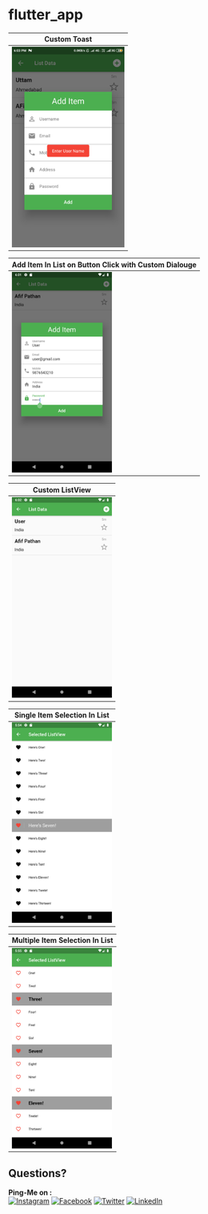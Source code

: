 # flutter_app
| Custom Toast |
|-------------------------------|
| <img src="https://github.com/afifPathan/FlutterExperiment/blob/master/Custom%20Toast%20Message.png" height="400" alt="Screenshot"/> |

| Add Item In List on Button Click with Custom Dialouge |
|-------------------------------|
| <img src="https://github.com/afifPathan/FlutterExperiment/blob/master/Add%20Item%20In%20List%20with%20Dialouge%20.png" height="400" alt="Screenshot"/> |

| Custom ListView |
|-------------------------------|
| <img src="https://github.com/afifPathan/FlutterExperiment/blob/master/Custom%20List%20view.png" height="400" alt="Screenshot"/> |

| Single Item Selection In List |
|-------------------------------|
| <img src="https://github.com/afifPathan/FlutterExperiment/blob/master/single%20Item%20Select%20In%20List.png" height="400" alt="Screenshot"/> |

| Multiple Item Selection In List |
|-------------------------------|
| <img src="https://github.com/afifPathan/FlutterExperiment/blob/master/Multiple%20item%20Select%20In%20List.png" height="400" alt="Screenshot"/> |

## Questions?
 
 **Ping-Me on :**  
 [![Instagram](https://img.shields.io/badge/Instagram-AFIF__PATHAN-orange)](https://instagram.com/mr._.pathan?igshid=kovfu06vj177)
[![Facebook](https://img.shields.io/badge/Facbook-AFIF__PATHAN-brightgreen)](https://www.facebook.com/profile.php?id=100010152436933)
[![Twitter](https://img.shields.io/badge/Twitter-AFIF____PATHAN-blue)](https://twitter.com/_aFiF_Pathan?s=09)
[![LinkedIn](https://img.shields.io/badge/LinkedIn-AFIF__PATHAN-brightgreen)](https://www.linkedin.com/in/afif-pathan)
